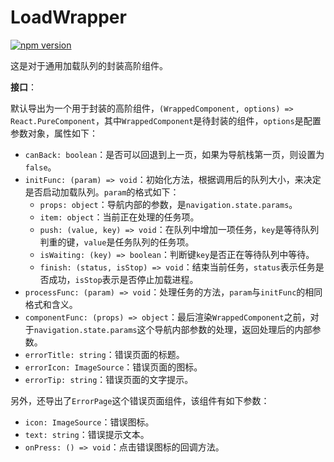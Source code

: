 # LoadWrapper

[![npm version](https://img.shields.io/npm/v/@hecom/wrapper-load.svg?style=flat)](https://www.npmjs.com/package/@hecom/wrapper-load)

这是对于通用加载队列的封装高阶组件。

**接口**：

默认导出为一个用于封装的高阶组件，`(WrappedComponent, options) => React.PureComponent`，其中`WrappedComponent`是待封装的组件，`options`是配置参数对象，属性如下：

* `canBack: boolean`：是否可以回退到上一页，如果为导航栈第一页，则设置为`false`。
* `initFunc: (param) => void`：初始化方法，根据调用后的队列大小，来决定是否启动加载队列。`param`的格式如下：
  * `props: object`：导航内部的参数，是`navigation.state.params`。
  * `item: object`：当前正在处理的任务项。
  * `push: (value, key) => void`：在队列中增加一项任务，`key`是等待队列判重的键，`value`是任务队列的任务项。
  * `isWaiting: (key) => boolean`：判断键`key`是否正在等待队列中等待。
  * `finish: (status, isStop) => void`：结束当前任务，`status`表示任务是否成功，`isStop`表示是否停止加载进程。
* `processFunc: (param) => void`：处理任务的方法，`param`与`initFunc`的相同格式和含义。
* `componentFunc: (props) => object`：最后渲染`WrappedComponent`之前，对于`navigation.state.params`这个导航内部参数的处理，返回处理后的内部参数。
* `errorTitle: string`：错误页面的标题。
* `errorIcon: ImageSource`：错误页面的图标。
* `errorTip: string`：错误页面的文字提示。

另外，还导出了`ErrorPage`这个错误页面组件，该组件有如下参数：

* `icon: ImageSource`：错误图标。
* `text: string`：错误提示文本。
* `onPress: () => void`：点击错误图标的回调方法。